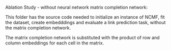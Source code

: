 Ablation Study - without neural network matrix completion network:

This folder has the source code needed to initialize an instance of NCMF, fit the dataset, create embedddings and evaluate a link prediction task, without the matrix completion network.

The matrix completion network is substituted with the product of row and column embeddings for each cell in the matrix.
